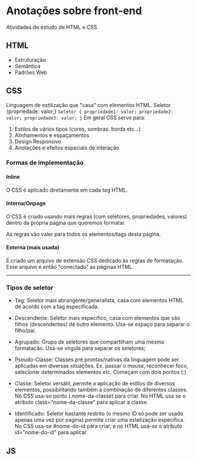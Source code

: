 # Anotações sobre front-end

Atividades de estudo de HTML e CSS

## HTML
- Estruturação
- Semântica
- Padrões Web

## CSS
Linguagem de estilização que "casa" com elementos HTML.
Seletor {propriedade: valor;}
``
Seletor {
    propriedade1: valor;
    propriedade2: valor;
    propriedade3: valor;
}
``
Em geral CSS serve para:

1. Estilos de vários tipos (cores, sombras. borda etc...)
2. Alinhamentos e espaçamentos
3. Design Responsivo
4. Anotações e efeitos especiais de interação

### Formas de implementação

#### Inline
O CSS é aplicado diretamente em cada tag HTML.

#### Interna/Onpage
O CSS é criado usando mais regras (com seletores, propriedades, valores) dentro da própria página que queremos formatar.

As regras vão valer para todos os elementos/tags desta página.

#### Externa (mais usada)
É criado um arquivo de extensão CSS dedicado às regras de formatação. Esse arquivo é então "conectado" as páginas HTML.

---

### Tipos de seletor
- Tag: Seletor mais abrangente/generalista, casa com elementos HTML de acordo com a tag especificada.

- Descendente: Seletor mais especifico, casa com elementos que são filhos (descendentes) de outro elemento. Usa-se espaço para separar o filho/pai.

- Agrupado: Grupo de seletores que compartilham uma mesma formatação. Usa-se vírgula para separar os seletores;

- Pseudo-Classe: Classes pré prontas/nativas da linguagem pode ser aplicadas em diversas situações. Ex. passar o mouse, reconhecer foco, selecionar determinados elementos etc, Começam com dois pontos (:)

- Classe: Seletor versátil, permite a aplicação de estilos de diversos elementos, possibilitando também a combinação de diferentes classes. No CSS usa-se ponto (.nome-da-classe) para criar. No HTML usa se o atributo class="nome-da-classe" para aplicar a classe.

- Identificado: Seletor bastante restrito (o mesmo ID só pode ser usado apenas uma vez por pagina) permite criar uma estelização específica. No CSS usa-se #nome-do-id para criar, e no HTML usa-se o atributo id="nome-do-id" para aplicar.


## JS
